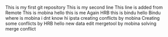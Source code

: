 This is my first git repository
This is my second line
This line is added from Remote
This is mobina
hello this is me
Again HRB
this is bindu
hello Bindu
where is mobina
i dnt know
hi ipsta
creating conflicts by mobina
Creating some conflicts by HRB
hello
new data
edit mergetool by mobina
solving merge conflict 

